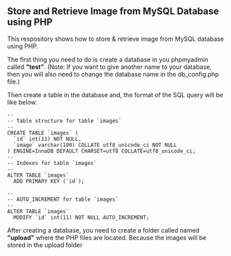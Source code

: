 ## Store and Retrieve Image from MySQL Database using PHP
This respository shows how to store &amp; retrieve image from MySQL database using PHP.

The first thing you need to do is create a database in you phpmyadmin called **"test"**. (Note: If you want to give another name to your database, then you will also need to change the database name in the db_config.php file.)

Then create a table in the database and, the format of the SQL query will be like below.
```
--
-- Table structure for table `images`
--
CREATE TABLE `images` (
  `id` int(11) NOT NULL,
  `image` varchar(100) COLLATE utf8_unicode_ci NOT NULL
) ENGINE=InnoDB DEFAULT CHARSET=utf8 COLLATE=utf8_unicode_ci;
--
-- Indexes for table `images`
--
ALTER TABLE `images`
  ADD PRIMARY KEY (`id`);

--
-- AUTO_INCREMENT for table `images`
--
ALTER TABLE `images`
  MODIFY `id` int(11) NOT NULL AUTO_INCREMENT;
  ```
  After creating a database, you need to create a folder called named **"upload"** where the PHP files are located. Because the images will be stored in the upload folder
